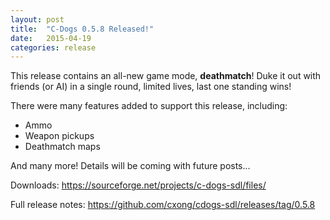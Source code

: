 ```yaml
---
layout: post
title:  "C-Dogs 0.5.8 Released!"
date:   2015-04-19
categories: release
---
```


This release contains an all-new game mode, **deathmatch**! Duke it out with friends (or AI) in a single round, limited lives, last one standing wins!

There were many features added to support this release, including:

- Ammo
- Weapon pickups
- Deathmatch maps

And many more! Details will be coming with future posts...

Downloads: <https://sourceforge.net/projects/c-dogs-sdl/files/>

Full release notes: <https://github.com/cxong/cdogs-sdl/releases/tag/0.5.8>